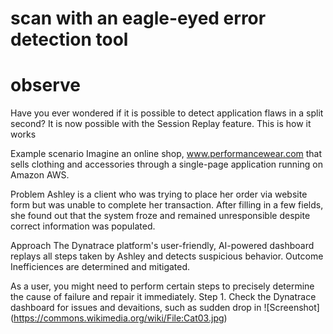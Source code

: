 # scan  with an eagle-eyed error detection tool
# observe 

Have you ever wondered if it is possible to detect application flaws in a split second? It is now possible with the Session Replay feature.
This is how it works

  Example scenario
  Imagine an online shop, www.performancewear.com that sells clothing and accessories through a single-page application running on Amazon AWS.
  
  Problem
  Ashley is a client who was trying to place her order via website form but was unable to complete her transaction. After filling in a few fields, she found out that the system  froze and remained unresponsible despite correct information was populated. 
  
  Approach
  The Dynatrace platform's user-friendly, AI-powered dashboard replays all steps taken by Ashley and detects suspicious behavior. 
  Outcome
 Inefficiences are determined and mitigated.
 
As a user, you might need to perform certain steps to precisely determine the cause of failure and repair it immediately.
 Step 1. Check the Dynatrace dashboard for issues and devaitions, such as sudden drop in 
![Screenshot] (https://commons.wikimedia.org/wiki/File:Cat03.jpg)
